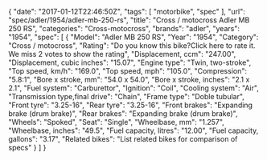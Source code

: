 {
    "date": "2017-01-12T22:46:50Z",
    "tags": [
        "motorbike",
        "spec"
    ],
    "url": "spec\/adler\/1954\/adler-mb-250-rs",
    "title": "Cross \/ motocross Adler MB 250 RS",
    "categories": "Cross-motocross",
    "brands": "adler",
    "years": "1954",
    "spec": [
        {
            "Model": "Adler MB 250 RS",
            "Year": "1954",
            "Category": "Cross \/ motocross",
            "Rating": "Do you know this bike?Click here to rate it. We miss 2 votes to show the rating",
            "Displacement, ccm": "247.00",
            "Displacement, cubic inches": "15.07",
            "Engine type": "Twin, two-stroke",
            "Top speed, km\/h": "169.0",
            "Top speed, mph": "105.0",
            "Compression": "5.8:1",
            "Bore x stroke, mm": "54.0 x 54.0",
            "Bore x stroke, inches": "2.1 x 2.1",
            "Fuel system": "Carburettor",
            "Ignition": "Coil",
            "Cooling system": "Air",
            "Transmission type,final drive": "Chain",
            "Frame type": "Doble tubular",
            "Front tyre": "3.25-16",
            "Rear tyre": "3.25-16",
            "Front brakes": "Expanding brake (drum brake)",
            "Rear brakes": "Expanding brake (drum brake)",
            "Wheels": "Spoked",
            "Seat": "Single",
            "Wheelbase, mm": "1.257",
            "Wheelbase, inches": "49.5",
            "Fuel capacity, litres": "12.00",
            "Fuel capacity, gallons": "3.17",
            "Related bikes": "List related bikes for comparison of specs"
        }
    ]
}